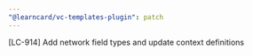 ```yaml
---
"@learncard/vc-templates-plugin": patch
---
```


[LC-914] Add network field types and update context definitions
